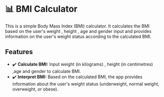 # 📊 BMI Calculator

This is a simple Body Mass Index (BMI) calculator. It calculates the BMI based on the user's weight , height , age and gender input and provides information on the user's weight status according to the calculated BMI.

## Features

- ✔️ **Calculate BMI:** Input weight (in kilograms) , height (in centimetres) ,age and gender to calculate BMI.
- ✔️ **Interpret BMI:** Based on the calculated BMI, the app provides information about the user's weight status (underweight, normal weight, overweight, or obese).
